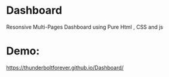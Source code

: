 # Dashboard

Resonsive Multi-Pages Dashboard using Pure Html , CSS and js

# Demo:

https://thunderboltforever.github.io/Dashboard/
